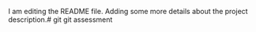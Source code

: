 I am editing the README file. Adding some more details about the project description.# git
git assessment
